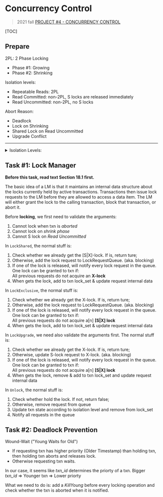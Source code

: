 # Concurrency Control

> 2021 fall [PROJECT #4 - CONCURRENCY CONTROL](https://15445.courses.cs.cmu.edu/fall2021/project4/)

[TOC]

## Prepare

2PL: 2 Phase Locking
* Phase #1: Growing
* Phase #2: Shrinking

Isolation levels:
* Repeatable Reads: 2PL
* Read Committed: non-2PL, S locks are released immediately
* Read Uncommitted: non-2PL, no S locks

Abort Reason:
* Deadlock
* Lock on Shrinking
* Shared Lock on Read Uncommitted
* Upgrade Conflict

---

<details>

<summary>Isolation Levels:</summary>

![lock scheme](https://user-images.githubusercontent.com/70138429/195600747-ecb46d17-60e8-4661-b8eb-631dd307dec0.png)

![txn exception](https://user-images.githubusercontent.com/70138429/195600692-9bb12fbb-9d3c-4134-9bf8-c1fffa888092.png)

</details>

## Task #1: Lock Manager

**Before this task, read text Section 18.1 first.**

The basic idea of a LM is that it maintains an internal data structure about the
locks currently held by active transactions. Transactions then issue lock
requests to the LM before they are allowed to access a data item. The LM will
either grant the lock to the calling transaction, block that transaction, or
abort it.

Before **locking**, we first need to validate the arguments:
1. Cannot lock when txn is *aborted*
2. Cannot lock on *shrink phase*
3. Cannot S lock on *Read Uncommitted*

In `LockShared`, the normal stuff is:
1. Check whether we already get the [S|X]-lock. If is, return ture;
2. Otherwise, add the lock request to LockRequestQueue. (aka. blocking)
3. If one of the lock is released, will notify every lock request in the queue.
   One lock can be granted to txn if:<br/>
   All previous requests do not acquire an **X-lock**
4. When gets the lock, add to txn lock_set & update request internal data

In `LockExclusive`, the normal stuff is:
1. Check whether we already get the X-lock. If is, return ture;
2. Otherwise, add the lock request to LockRequestQueue. (aka. blocking)
3. If one of the lock is released, will notify every lock request in the queue.
   One lock can be granted to txn if:<br/>
   All previous requests do not acquire a[n] **[S|X] lock**
4. When gets the lock, add to txn lock_set & update request internal data

In `LockUpgrade`, we need also validate the arguments first.
The normal stuff is:
1. Check whether we already get the X-lock. If is, return ture;
2. Otherwise, update S-lock request to X-lock. (aka. blocking)
3. If one of the lock is released, will notify every lock request in the queue.
   One lock can be granted to txn if:<br/>
   All previous requests do not acquire a[n] **[S|X] lock**
4. When gets the lock, remove & add to txn lock_set and update request internal
   data

In `Unlock`, the normal stuff is:
1. Check whether hold the lock. If not, return false;
2. Otherwise, remove request from queue
3. Update txn state according to isolation level and remove from lock_set
4. Notify all requests in the queue

## Task #2: Deadlock Prevention

Wound-Wait ("Young Waits for Old")
* If requesting txn has higher priority (Older Timestamp) than holding txn,
  then holding txn aborts and releases lock.
* Otherwise requesting txn waits.

In our case, it seems like *txn_id* determines the priorty of a txn.
Bigger *txn_id* => Younger txn => Lower priorty

What we need to do is: add a *KillYoung* before every locking operation and
check whether the txn is aborted when it is notified.
